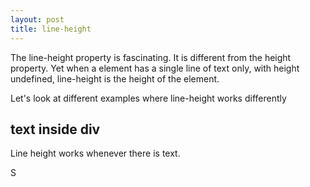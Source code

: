 ```yaml
---
layout: post
title: line-height
---
```


The line-height property is fascinating. It is different from the height property. Yet when a element has a single line of text only, with height undefined, line-height is the height of the element.

Let's look at different examples where line-height works differently

## text inside div

Line height works whenever there is text.

S
<!--stackedit_data:
eyJoaXN0b3J5IjpbLTE0MTcyNzAzOTAsMzMyMTc3MzE3XX0=
-->